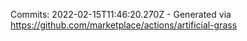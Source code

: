 Commits: 2022-02-15T11:46:20.270Z - Generated via https://github.com/marketplace/actions/artificial-grass
<br>
